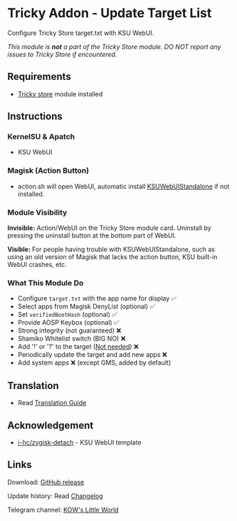 # Tricky Addon - Update Target List
Configure Tricky Store target.txt with KSU WebUI.

*This module is **not** a part of the Tricky Store module. DO NOT report any issues to Tricky Store if encountered.*

## Requirements
- [Tricky store](https://github.com/5ec1cff/TrickyStore) module installed

## Instructions
### KernelSU & Apatch
- KSU WebUI

### Magisk (Action Button)
- action.sh will open WebUI, automatic install [KSUWebUIStandalone](https://github.com/5ec1cff/KsuWebUIStandalone) if not installed.

### Module Visibility
**Invisible:** Action/WebUI on the Tricky Store module card. Uninstall by pressing the uninstall button at the bottom part of WebUI.

**Visible:** For people having trouble with KSUWebUIStandalone, such as using an old version of Magisk that lacks the action button, KSU built-in WebUI crashes, etc.

### What This Module Do
- Configure `target.txt` with the app name for display ✅
- Select apps from Magisk DenyList (optional) ✅
- Set `verifiedBootHash` (optional) ✅
- Provide AOSP Keybox (optional) ✅
- Strong integrity (not guaranteed) ❌
- Shamiko Whitelist switch (BIG NO) ❌  
- Add '!' or '?' to the target ([Not needed](https://github.com/5ec1cff/TrickyStore/releases/tag/1.1.0)) ❌
- Periodically update the target and add new apps ❌
- Add system apps ❌ (except GMS, added by default)

## Translation
- Read [Translation Guide](https://github.com/KOWX712/Tricky-Addon-Update-Target-List/blob/main/module/webroot/locales/A-translate.md)

## Acknowledgement
- [j-hc/zygisk-detach](https://github.com/j-hc/zygisk-detach) - KSU WebUI template

## Links
Download: [GitHub release](https://github.com/KOWX712/Tricky-Addon-Update-Target-List/releases)

Update history: Read [Changelog](https://github.com/KOWX712/Tricky-Addon-Update-Target-List/blob/main/changelog.md)

Telegram channel: [KOW's Little World](https://t.me/kowchannel)
